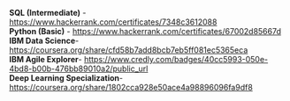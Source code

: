 **SQL (Intermediate)** - https://www.hackerrank.com/certificates/7348c3612088 <br>
**Python (Basic)** - https://www.hackerrank.com/certificates/67002d85667d <br>
**IBM Data Science**- https://coursera.org/share/cfd58b7add8bcb7eb5ff081ec5365eca <br>
**IBM Agile Explorer**- https://www.credly.com/badges/40cc5993-050e-4bd8-b00b-476bb89010a2/public_url <br>
**Deep Learning Specialization**- https://coursera.org/share/1802cca928e50ace4a98896096fa9df8 <br>
